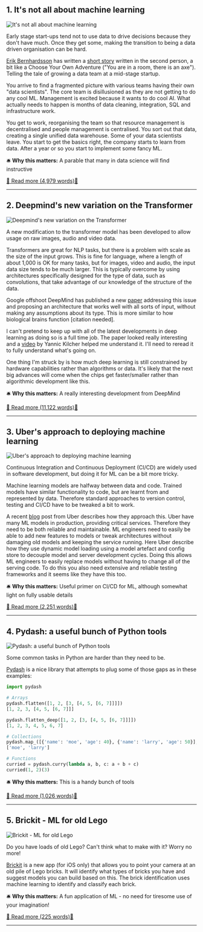 ## 1. It's not all about machine learning

![It's not all about machine learning](https://ortom.co.uk/assets/images/newsletter/issue_23/myriam-zilles-L3FwT4qMeT0-unsplash.jpeg)

Early stage start-ups tend not to use data to drive decisions because they don't have much.  Once they get some, making the transition to being a data driven organisation can be hard. 

[Erik Bernhardsson](https://www.linkedin.com/in/erikbern/) has written a [short story](https://erikbern.com/2021/07/07/the-data-team-a-short-story.html) written in the second person, a bit like a Choose Your Own Adventure ("You are in a room, there is an axe"). Telling the tale of growing a data team at a mid-stage startup. 

You arrive to find a fragmented picture with various teams having their own "data scientists". The core team is disillusioned as they are not getting to do any cool ML. Management is excited because it wants to do cool AI. What actually needs to happen is months of data cleaning, integration, SQL and infrastructure work.

You get to work, reorganising the team so that resource management is decentralised and people management is centralised. You sort out that data, creating a single unified data warehouse. Some of your data scientists leave. You start to get the basics right, the company starts to learn from data. After a year or so you start to implement some fancy ML.

🛎️ **Why this matters:** A parable that many in data science will find instructive

[📖 Read more (4,979 words)📖](https://erikbern.com/2021/07/07/the-data-team-a-short-story.html)


---

## 2. Deepmind's new variation on the Transformer

![Deepmind's new variation on the Transformer](https://ortom.co.uk/assets/images/newsletter/issue_23/richard-lee-iobEsH91mbk-unsplash.jpeg)

A new modification to the transformer model has been developed to allow usage on raw images, audio and video data.

Transformers are great for NLP tasks, but there is a problem with scale as the size of the input grows. This is fine for language, where a length of about 1,000 is OK for many tasks, but for images, video and audio, the input data size tends to be much larger. This is typically overcome by using architectures specifically designed for the type of data, such as convolutions, that take advantage of our knowledge of the structure of the data.

Google offshoot DeepMind has published a new [paper](https://www.arxiv-vanity.com/papers/2103.03206/) addressing this issue and proposing an architecture that works well with all sorts of input, without making any assumptions about its type. This is more similar to how biological brains function [citation needed].

I can't pretend to keep up with all of the latest developments in deep learning as doing so is a full time job. The paper looked really interesting and a [video](https://www.youtube.com/watch?v=P_xeshTnPZg&ab_channel=YannicKilcher) by Yannic Kilcher helped me understand it. I'll need to reread it to fully understand what's going on.

One thing I'm struck by is how much deep learning is still constrained by hardware capabilities rather than algorithms or data. It's likely that the next big advances will come when the chips get faster/smaller rather than algorithmic development like this.

🛎️ **Why this matters:** A really interesting development from DeepMind

[📖 Read more (11,122 words)📖](https://www.arxiv-vanity.com/papers/2103.03206/)


---

## 3. Uber's approach to deploying machine learning

![Uber's approach to deploying machine learning](https://ortom.co.uk/assets/images/newsletter/issue_23/lenny-kuhne-jHZ70nRk7Ns-unsplash.jpeg)

Continuous Integration and Continuous Deployment (CI/CD) are widely used in software development, but doing it for ML can be a bit more tricky.

Machine learning models are halfway between data and code. Trained models have similar functionality to  code, but are learnt from and represented by data. Therefore standard approaches to version control, testing and CI/CD have to be tweaked a bit to work.

A recent [blog](https://eng.uber.com/continuous-integration-deployment-ml/) post from Uber describes how they approach this. Uber have many ML models in production, providing critical services. Therefore they need to be both reliable and maintainable. ML engineers need to easily be able to add new features to models or tweak architectures without damaging old models and keeping the service running. Here Uber describe how they use dynamic model loading using a model artefact and config store to decouple model and server development cycles. Doing this allows ML engineers to easily replace models without having to change all of the serving code. To do this you also need extensive and reliable testing frameworks and it seems like they have this too.

🛎️ **Why this matters:** Useful primer on CI/CD for ML, although somewhat light on fully usable details

[📖 Read more (2,251 words)📖](https://eng.uber.com/continuous-integration-deployment-ml/)


---

## 4. Pydash: a useful bunch of Python tools

![Pydash: a useful bunch of Python tools](https://ortom.co.uk/assets/images/newsletter/issue_23/cesar-carlevarino-aragon-NL_DF0Klepc-unsplash.jpeg)

Some common tasks in Python are harder than they need to be.

[Pydash](https://pydash.readthedocs.io/en/latest/index.html) is a nice library that attempts to plug some of those gaps as in these examples:

```python
import pydash

# Arrays
pydash.flatten([1, 2, [3, [4, 5, [6, 7]]]])
[1, 2, 3, [4, 5, [6, 7]]]

pydash.flatten_deep([1, 2, [3, [4, 5, [6, 7]]]])
[1, 2, 3, 4, 5, 6, 7]

# Collections
pydash.map_([{'name': 'moe', 'age': 40}, {'name': 'larry', 'age': 50}], 'name')
['moe', 'larry']

# Functions
curried = pydash.curry(lambda a, b, c: a + b + c)
curried(1, 2)(3)
```

🛎️ **Why this matters:** This is a  handy bunch of tools

[📖 Read more (1,026 words)📖](https://pydash.readthedocs.io/en/latest/index.html)


---

## 5. Brickit - ML for old Lego

![Brickit - ML for old Lego](https://ortom.co.uk/assets/images/newsletter/issue_23/xavi-cabrera-kn-UmDZQDjM-unsplash.jpeg)

Do you have loads of old Lego? Can't think what to make with it? Worry no more!

[Brickit](https://www.producthunt.com/posts/brickit) is a new app (for iOS only) that allows you to point your camera at an old pile of Lego bricks. It will identify what types of bricks you have and suggest models you can build based on this. The brick identification uses machine learning to identify and classify each brick.

🛎️ **Why this matters:** A fun application of ML - no need for tiresome use of your imagination!

[📖 Read more (225 words)📖](https://www.producthunt.com/posts/brickit)


---